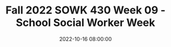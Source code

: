 ---
layout: single_presentation
name: fall-2022-sowk-430-week-09-school-social-worker-week.md
title: "Fall 2022 SOWK 430 Week 09 - School Social Worker Week"
date:  2022-10-16 08:00:00
presentation_id: VHOmeY
permalink: /VHOmeY/
redirect_from:
  - /presentations/VHOmeY/fall-2022-sowk-430-week-09-school-social-worker-week
slides: 
  - slide_name: deck-9075-large-0.jpeg
    slide_text: >
      <p>SCHOOL SOCIAL WORK WEEK AND GIVING BACK TO THE PROFESSION FALL 2022 SOWK 430 WEEK 09</p>
      
  - slide_name: deck-9075-large-1.jpeg
    slide_text: >
      <p>Bias Reflection Worksheet Upload this worksheet to Assignments in MyHeritage Introduction: A bias can be defined as prejudice in favor of or against one thing, person, or group compared with another, usually in a way considered to be unfair. All humans have biases. If you need more information before starting this assignment, read about unconscious bias or implicit bias. It is important that you use this assignment to reflect deeply about one bias that you have. Your worksheet will be read only by your instructor, and you will not be graded on the bias you identify. Rather, you will be graded primarily on the depth of your reflection.
      BIAS REFLECTION WORKSHEETS</p>
      <ol>
      <li>Identify a bias you have that you are likely to encounter in social work practice. For example: This could be something rooted in your own cultural or religious beliefs, such as a belief that no elder should live in a nursing home or that abortion is wrong. This could be a bias toward using stereotypes to understand other religious groups, ethnic or racial groups, or LGBTQ folks. This could be a label that you tend to put on certain people or an attitude toward those who live with mental health issues or substance use disorders. This could be a bias against a cultural attitude such as machismo or in favor of a particular cultural practice such as having a stay-at-home parent. Or many more. Describe in one to two sentences a bias that you have identified in yourself in the box below.</li>
      <li>Identify three reasons that you believe you have developed this bias. For example: Your beliefs may be rooted in your family upbringing, in your religious teachings, in a lack of exposure or education, in the cultural attitudes of our society, in an experience you had, in something you read or watched, etc. Describe each reason in two to four sentences in the box below. a. b. c. 3. Identify how this bias might become problematic in social work practice if it was not addressed. For example: A bias against all abortion might prevent you from supporting a client in understanding her options when faced with an unplanned pregnancy or unviable fetus. A fear based in a lack of understanding of a particular religion, such as Islam, may prevent you from providing helpful options to a Muslim client. A bias against using a skilled nursing facility could put an older adult in danger if the care they need is beyond the capacity of the family you are serving.</li>
      </ol>
      
  - slide_name: deck-9075-large-2.jpeg
    slide_text: >
      <p>INTEGRITY OF THE PROFESSION 5.01 (C)
      Social workers should contribute time and professional expertise to activities that promote respect for the value, integrity, and competence of the social work profession. These activities may include teaching, research, consultation, service, legislative testimony, presentations in the community, and participation in their professional organizations.
      JACOB CAMPBELL, LICSW AT HERITAGE UNIVERSITY FOR SOWK 430 IN THE FALL OF 2022</p>
      
  - slide_name: deck-9075-large-3.jpeg
    slide_text: >
      <p>W-09: IMPORTANCE OF HUMAN RELATIONSHIPS FLIP VIDEO
      In order to illustrate this principle, please tell us about a time that you or someone you know did have an experience that would only be possible through a relationship with another human. Or you can tell us about a time that human relationships were not used to promote wellbeing. Your example can be professional or personal, and it doesn’t have to be an example from social work. Describe the scenario and tell us about the feelings associated with the event. Pass It On Falling In Love GIF By Barbara Pozzi JACOB CAMPBELL, LICSW AT HERITAGE UNIVERSITY FOR SOWK 430 IN THE FALL OF 2022
      https://giphy.com/gifs/star-light-stars-LwHaQCGZMdD9Ghalrl</p>
      
presentation_description: >
  <p>Week nine is our last week focusing on the different statutes listed in the NASW code of ethics. These statutes include responsibilities that social workers have is to our profession as social workers and to society itself.</p>
  <p>This week we are covering:</p>
  <ul>
  <li>Ethical Standards 5 &amp; 6</li>
  <li>Values: The Importance of Human Relationships</li>
  </ul>
  
downloadable_slides: deck-9075.pdf
slides_count: 4
header:
  teaser: deck-9075-thumb-0.jpeg
presentation_video: >
  <iframe src="https://heritage.hosted.panopto.com/Panopto/Pages/Embed.aspx?id=363753a7-a51c-4293-9ec8-af31002858a7&autoplay=false&offerviewer=true&showtitle=true&showbrand=true&captions=false&interactivity=all" height="405" width="720" style="border: 1px solid #464646;" allowfullscreen allow="autoplay"></iframe>
location: "Heritage University"
tags:
  - Heritage University
  - BASW Program
  - SOWK 430
---